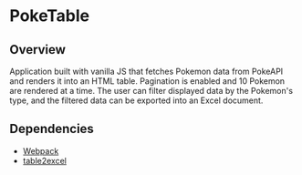 # PokeTable

## Overview

Application built with vanilla JS that fetches Pokemon data from PokeAPI and renders it into an HTML table. Pagination is enabled and 10 Pokemon are rendered at a time. The user can filter displayed data by the Pokemon's type, and the filtered data can be exported into an Excel document.

## Dependencies

- [Webpack](https://www.npmjs.com/package/webpack)
- [table2excel](https://www.npmjs.com/package/table2excel)
